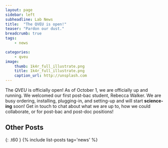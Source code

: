 ```yaml
---
layout: page
sidebar: left
subheadline: Lab News
title:  "The QVEU is open!"
teaser: "Pardon our dust."
breadcrumb: true
tags:
    - news

categories:
    - qveu
image:
    thumb: 1k4r_full_illustrate.png
    title: 1k4r_full_illustrate.png
    caption_url: http://unsplash.com
---
```

The *QVEU* is officially open! As of October 1, we are officially up and running. We welcomed our first post-bac student, Rebecca Walker. We are busy ordering, installing, plugging-in, and setting-up and will start **science-ing** soon! Get in touch to chat about what we are up to, how we could collaborate, or for post-bac and post-doc positions!

## Other Posts
{: .t60 }
{% include list-posts tag='news' %}
